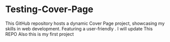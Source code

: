 # Testing-Cover-Page
This GitHub repository hosts a dynamic Cover Page project, showcasing my skills in web development. Featuring a user-friendly . I will update This REPO Also this is my first project  
